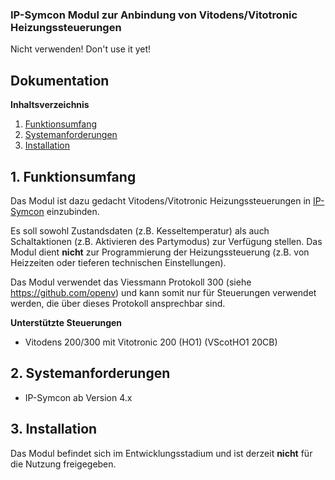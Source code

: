 ### IP-Symcon Modul zur Anbindung von Vitodens/Vitotronic Heizungssteuerungen

Nicht verwenden! Don't use it yet!

## Dokumentation

**Inhaltsverzeichnis**

1. [Funktionsumfang](#1-funktionsumfang) 
2. [Systemanforderungen](#2-systemanforderungen)
3. [Installation](#3-installation)

## 1. Funktionsumfang

Das Modul ist dazu gedacht Vitodens/Vitotronic Heizungssteuerungen in [IP-Symcon](www.ip-symcon.de) einzubinden. 

Es soll sowohl Zustandsdaten (z.B. Kesseltemperatur) als auch Schaltaktionen (z.B. Aktivieren des Partymodus) zur Verfügung stellen. Das Modul dient **nicht** zur Programmierung der Heizungssteuerung (z.B. von Heizzeiten oder tieferen technischen Einstellungen).

Das Modul verwendet das Viessmann Protokoll 300 (siehe https://github.com/openv) und kann somit nur für Steuerungen verwendet werden, die über dieses Protokoll ansprechbar sind.

**Unterstützte Steuerungen**

* Vitodens 200/300 mit Vitotronic 200 (HO1) (VScotHO1	20CB)


## 2. Systemanforderungen
- IP-Symcon ab Version 4.x

## 3. Installation

Das Modul befindet sich im Entwicklungsstadium und ist derzeit **nicht** für die Nutzung freigegeben.
